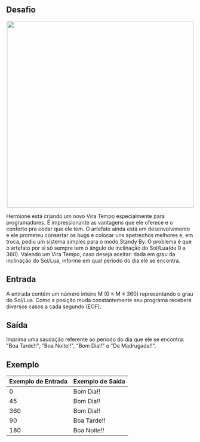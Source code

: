 ## Desafio

<p align="center"><img src="./.png" width="500"></p>

Hermione está criando um novo Vira Tempo especialmente para programadores. É impressionante as vantagens que ele oferece e o conforto pra codar que ele tem. O artefato ainda 
está em desenvolvimento e ele prometeu consertar os bugs e colocar uns apetrechos melhores e, em troca, pediu um sistema simples para o modo Standy By. O problema é que o 
artefato por si só sempre tem o ângulo de inclinação do Sol/Lua(de 0 a 360). Valendo um Vira Tempo, caso deseja aceitar: dada em grau da inclinação do Sol/Lua, informe em qual 
período do dia ele se encontra.

## Entrada
A entrada contém um número inteiro M (0 ≤ M ≤ 360) representando o grau do Sol/Lua. Como a posição muda constantemente seu programa receberá diversos casos a cada segundo (EOF).

## Saída
Imprima uma saudação referente ao período do dia que ele se encontra: "Boa Tarde!!", "Boa Noite!!", "Bom Dia!!" e "De Madrugada!!".

## Exemplo
Exemplo de Entrada | Exemplo de Saída
----- | -----
0 | Bom Dia!!
45 | Bom Dia!!
360 | Bom Dia!!
90 | Boa Tarde!!
180 | Boa Noite!!
